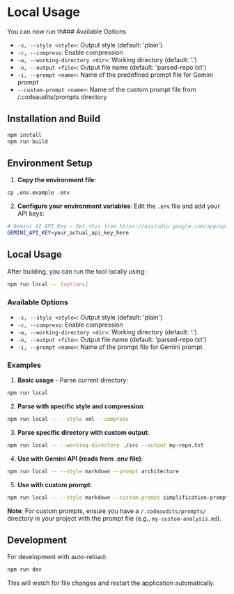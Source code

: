 # Local Usage

You can now run th### Available Options

- `-s, --style <style>`: Output style (default: 'plain')
- `-c, --compress`: Enable compression
- `-w, --working-directory <dir>`: Working directory (default: '.')
- `-o, --output <file>`: Output file name (default: 'parsed-repo.txt')
- `-i, --prompt <name>`: Name of the predefined prompt file for Gemini prompt
- `--custom-prompt <name>`: Name of the custom prompt file from /.codeaudits/prompts directory

## Installation and Build

```bash
npm install
npm run build
```

## Environment Setup

1. **Copy the environment file**:
```bash
cp .env.example .env
```

2. **Configure your environment variables**:
Edit the `.env` file and add your API keys:
```bash
# Gemini AI API Key - Get this from https://aistudio.google.com/app/apikey
GEMINI_API_KEY=your_actual_api_key_here
```

## Local Usage

After building, you can run the tool locally using:

```bash
npm run local -- [options]
```

### Available Options

- `-s, --style <style>`: Output style (default: 'plain')
- `-c, --compress`: Enable compression
- `-w, --working-directory <dir>`: Working directory (default: '.')
- `-o, --output <file>`: Output file name (default: 'parsed-repo.txt')
- `-i, --prompt <name>`: Name of the prompt file for Gemini prompt

### Examples

1. **Basic usage** - Parse current directory:
```bash
npm run local
```

2. **Parse with specific style and compression**:
```bash
npm run local -- --style xml --compress
```

3. **Parse specific directory with custom output**:
```bash
npm run local -- --working-directory ./src --output my-repo.txt
```

4. **Use with Gemini API (reads from .env file)**:
```bash
npm run local -- --style markdown --prompt architecture
```

5. **Use with custom prompt**:
```bash
npm run local -- --style markdown --custom-prompt simplification-prompts
```

**Note**: For custom prompts, ensure you have a `/.codeaudits/prompts/` directory in your project with the prompt file (e.g., `my-custom-analysis.md`).

## Development

For development with auto-reload:

```bash
npm run dev
```

This will watch for file changes and restart the application automatically.
